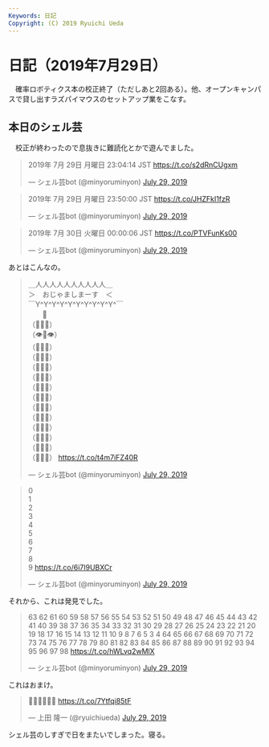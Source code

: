 ```yaml
---
Keywords: 日記
Copyright: (C) 2019 Ryuichi Ueda
---
```


# 日記（2019年7月29日）

　確率ロボティクス本の校正終了（ただしあと2回ある）。他、オープンキャンパスで貸し出すラズパイマウスのセットアップ業をこなす。

## 本日のシェル芸

　校正が終わったので息抜きに難読化とかで遊んでました。

<blockquote class="twitter-tweet" data-partner="tweetdeck"><p lang="ja" dir="ltr">2019年  7月 29日 月曜日 23:04:14 JST <a href="https://t.co/s2dRnCUgxm">https://t.co/s2dRnCUgxm</a></p>&mdash; シェル芸bot (@minyoruminyon) <a href="https://twitter.com/minyoruminyon/status/1155841465429327873?ref_src=twsrc%5Etfw">July 29, 2019</a></blockquote>
<script async src="https://platform.twitter.com/widgets.js" charset="utf-8"></script>


<blockquote class="twitter-tweet" data-partner="tweetdeck"><p lang="ja" dir="ltr">2019年  7月 29日 月曜日 23:50:00 JST <a href="https://t.co/JHZFkI1fzR">https://t.co/JHZFkI1fzR</a></p>&mdash; シェル芸bot (@minyoruminyon) <a href="https://twitter.com/minyoruminyon/status/1155852983478808583?ref_src=twsrc%5Etfw">July 29, 2019</a></blockquote>
<script async src="https://platform.twitter.com/widgets.js" charset="utf-8"></script>


<blockquote class="twitter-tweet" data-partner="tweetdeck"><p lang="ja" dir="ltr">2019年  7月 30日 火曜日 00:00:06 JST <a href="https://t.co/PTVFunKs00">https://t.co/PTVFunKs00</a></p>&mdash; シェル芸bot (@minyoruminyon) <a href="https://twitter.com/minyoruminyon/status/1155855527366156293?ref_src=twsrc%5Etfw">July 29, 2019</a></blockquote>
<script async src="https://platform.twitter.com/widgets.js" charset="utf-8"></script>

あとはこんなの。

<blockquote class="twitter-tweet" data-partner="tweetdeck"><p lang="ja" dir="ltr">＿人人人人人人人人人人＿<br>＞　おじゃましまーす　＜<br>￣Y^Y^Y^Y^Y^Y^Y^Y^Y^Y^￣<br>　　👑<br>（💩💩💩）<br>（👁💩👁）<br>（💩👃💩）<br>（💩👄💩）<br>（💩💩💩）<br>（💩💩💩）<br>（💩💩💩）<br>（💩💩💩）<br>（💩💩💩）<br>（💩💩💩）<br>（💩💩💩）<br>（💩💩💩）<br>（💩💩💩）<br>（💩💩💩） <a href="https://t.co/t4m7iFZ40R">https://t.co/t4m7iFZ40R</a></p>&mdash; シェル芸bot (@minyoruminyon) <a href="https://twitter.com/minyoruminyon/status/1155771016938831878?ref_src=twsrc%5Etfw">July 29, 2019</a></blockquote>
<script async src="https://platform.twitter.com/widgets.js" charset="utf-8"></script>


<blockquote class="twitter-tweet" data-partner="tweetdeck"><p lang="und" dir="ltr">0<br>1<br>2<br>3<br>4<br>5<br>6<br>7<br>8<br>9 <a href="https://t.co/6i7I9UBXCr">https://t.co/6i7I9UBXCr</a></p>&mdash; シェル芸bot (@minyoruminyon) <a href="https://twitter.com/minyoruminyon/status/1155824924902039552?ref_src=twsrc%5Etfw">July 29, 2019</a></blockquote>
<script async src="https://platform.twitter.com/widgets.js" charset="utf-8"></script>


それから、これは発見でした。


<blockquote class="twitter-tweet" data-partner="tweetdeck"><p lang="und" dir="ltr">63 62 61 60 59 58 57 56 55 54 53 52 51 50 49 48 47 46 45 44 43 42 41 40 39 38 37 36 35 34 33 32 31 30 29 28 27 26 25 24 23 22 21 20 19 18 17 16 15 14 13 12 11 10 9 8 7 6 5 3 4 64 65 66 67 68 69 70 71 72 73 74 75 76 77 78 79 80 81 82 83 84 85 86 87 88 89 90 91 92 93 94 95 96 97 98 <a href="https://t.co/hWLvq2wMlX">https://t.co/hWLvq2wMlX</a></p>&mdash; シェル芸bot (@minyoruminyon) <a href="https://twitter.com/minyoruminyon/status/1155838093397639168?ref_src=twsrc%5Etfw">July 29, 2019</a></blockquote>
<script async src="https://platform.twitter.com/widgets.js" charset="utf-8"></script>

これはおまけ。

<blockquote class="twitter-tweet" data-partner="tweetdeck"><p lang="und" dir="ltr">🙅‍♀️🙅‍♀️🙅‍♀️ <a href="https://t.co/7Ytfqi85tF">https://t.co/7Ytfqi85tF</a></p>&mdash; 上田 隆一 (@ryuichiueda) <a href="https://twitter.com/ryuichiueda/status/1155844393921703936?ref_src=twsrc%5Etfw">July 29, 2019</a></blockquote>
<script async src="https://platform.twitter.com/widgets.js" charset="utf-8"></script>


シェル芸のしすぎで日をまたいでしまった。寝る。

